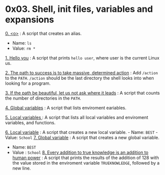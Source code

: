 # 0x03. Shell, init files, variables and expansions

[0. \<o>](./0-alias) : A script that creates an alias.
   - Name: `ls`
   - Value: `rm *` 

[1. Hello you](./1-hello_you) : A script that prints `hello user`, where user is the current Linux us.

[2. The path to success is to take massive, determined action](./2-path) : Add `/action` to the `PATH`. `/action` should be the last directory the shell looks into when looking for a program.

[3. If the path be beautiful, let us not ask where it leads](./3-paths) : A script that counts the number of directories in the `PATH`.

[4. Global variables](./4-global_variables) : A script that lists enviroment eariables.

[5. Local variables ](./5-local_variables) : A script that lists all local variables and enviroment variables, and functions.

[6. Local variable](./6-create_local_variable) : A script that creates a new local variable.
    - Name: `BEST`
    - Value: `School`
[7. Global variable](./7-create_global_variable) : A script that creates a new global variable.
   - Name: `BEST`
   - Value : `School` 
[8. Every addition to true knowledge is an addition to human power](./8-true_knowledge) : A script that prints the results of the addition of 128 with the value stored in the enviroment variable `TRUEKNOWLEDGE`, followed by a new line.
